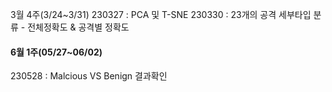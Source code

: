 3월 4주(3/24~3/31)
230327 : PCA 및 T-SNE
230330 : 23개의 공격 세부타입 분류 - 전체정확도 & 공격별 정확도


#### 6월 1주(05/27~06/02)
230528 : Malcious VS Benign 결과확인
